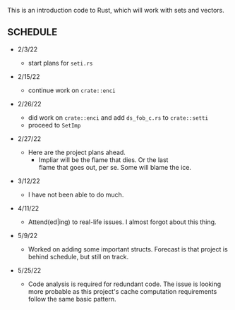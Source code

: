 This is an introduction code to Rust, which will work with sets and vectors.

SCHEDULE
---------

- 2/3/22
  * start plans for `seti.rs`

- 2/15/22
  * continue work on `crate::enci`

- 2/26/22
  * did work on `crate::enci` and add `ds_fob_c.rs` to `crate::setti`
  * proceed to `SetImp`

- 2/27/22
  * Here are the project plans ahead.
    * Impliar will be the flame that dies. Or the last    
      flame that goes out, per se. Some will blame the
      ice.

- 3/12/22
  * I have not been able to do much.

- 4/11/22
  * Attend(ed|ing) to real-life issues. I almost forgot about this thing.

- 5/9/22
  * Worked on adding some important structs. Forecast is that project is
    behind schedule, but still on track.

- 5/25/22
  * Code analysis is required for redundant code. The issue is looking more
    probable as this project's cache computation requirements follow the
    same basic pattern. 
